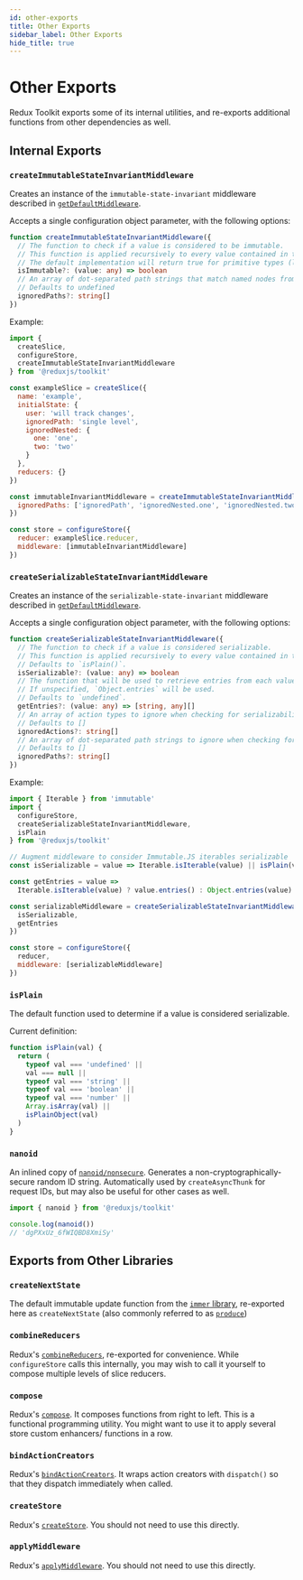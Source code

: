 ```yaml
---
id: other-exports
title: Other Exports
sidebar_label: Other Exports
hide_title: true
---
```


# Other Exports

Redux Toolkit exports some of its internal utilities, and re-exports additional functions from other dependencies as well.

## Internal Exports

### `createImmutableStateInvariantMiddleware`

Creates an instance of the `immutable-state-invariant` middleware described in [`getDefaultMiddleware`](./getDefaultMiddleware.md).

Accepts a single configuration object parameter, with the following options:

```ts
function createImmutableStateInvariantMiddleware({
  // The function to check if a value is considered to be immutable.
  // This function is applied recursively to every value contained in the state.
  // The default implementation will return true for primitive types (like numbers, strings, booleans, null and undefined).
  isImmutable?: (value: any) => boolean
  // An array of dot-separated path strings that match named nodes from the root state to ignore when checking for immutability.
  // Defaults to undefined
  ignoredPaths?: string[]
})
```

Example:

```js
import {
  createSlice,
  configureStore,
  createImmutableStateInvariantMiddleware
} from '@reduxjs/toolkit'

const exampleSlice = createSlice({
  name: 'example',
  initialState: {
    user: 'will track changes',
    ignoredPath: 'single level',
    ignoredNested: {
      one: 'one',
      two: 'two'
    }
  },
  reducers: {}
})

const immutableInvariantMiddleware = createImmutableStateInvariantMiddleware({
  ignoredPaths: ['ignoredPath', 'ignoredNested.one', 'ignoredNested.two']
})

const store = configureStore({
  reducer: exampleSlice.reducer,
  middleware: [immutableInvariantMiddleware]
})
```

### `createSerializableStateInvariantMiddleware`

Creates an instance of the `serializable-state-invariant` middleware described in [`getDefaultMiddleware`](./getDefaultMiddleware.md).

Accepts a single configuration object parameter, with the following options:

```ts
function createSerializableStateInvariantMiddleware({
  // The function to check if a value is considered serializable.
  // This function is applied recursively to every value contained in the state.
  // Defaults to `isPlain()`.
  isSerializable?: (value: any) => boolean
  // The function that will be used to retrieve entries from each value.
  // If unspecified, `Object.entries` will be used.
  // Defaults to `undefined`.
  getEntries?: (value: any) => [string, any][]
  // An array of action types to ignore when checking for serializability.
  // Defaults to []
  ignoredActions?: string[]
  // An array of dot-separated path strings to ignore when checking for serializability.
  // Defaults to []
  ignoredPaths?: string[]
})
```

Example:

```js
import { Iterable } from 'immutable'
import {
  configureStore,
  createSerializableStateInvariantMiddleware,
  isPlain
} from '@reduxjs/toolkit'

// Augment middleware to consider Immutable.JS iterables serializable
const isSerializable = value => Iterable.isIterable(value) || isPlain(value)

const getEntries = value =>
  Iterable.isIterable(value) ? value.entries() : Object.entries(value)

const serializableMiddleware = createSerializableStateInvariantMiddleware({
  isSerializable,
  getEntries
})

const store = configureStore({
  reducer,
  middleware: [serializableMiddleware]
})
```

### `isPlain`

The default function used to determine if a value is considered serializable.

Current definition:

```js
function isPlain(val) {
  return (
    typeof val === 'undefined' ||
    val === null ||
    typeof val === 'string' ||
    typeof val === 'boolean' ||
    typeof val === 'number' ||
    Array.isArray(val) ||
    isPlainObject(val)
  )
}
```

### `nanoid`

An inlined copy of [`nanoid/nonsecure`](https://github.com/ai/nanoid). Generates a non-cryptographically-secure random ID string. Automatically used by `createAsyncThunk` for request IDs, but may also be useful for other cases as well.

```js
import { nanoid } from '@reduxjs/toolkit'

console.log(nanoid())
// 'dgPXxUz_6fWIQBD8XmiSy'
```

## Exports from Other Libraries

### `createNextState`

The default immutable update function from the [`immer` library](https://immerjs.github.io/immer/), re-exported here as `createNextState` (also commonly referred to as [`produce`](https://immerjs.github.io/immer/docs/produce))

### `combineReducers`

Redux's [`combineReducers`](https://redux.js.org/api/combinereducers), re-exported for convenience. While `configureStore` calls this internally, you may wish to call it yourself to compose multiple levels of slice reducers.

### `compose`

Redux's [`compose`](https://redux.js.org/api/compose). It composes functions from right to left.
This is a functional programming utility. You might want to use it to apply several store custom enhancers/ functions in a row.

### `bindActionCreators`

Redux's [`bindActionCreators`](https://redux.js.org/api/bindactioncreators). It wraps action creators with `dispatch()` so that they dispatch immediately when called.

### `createStore`

Redux's [`createStore`](https://redux.js.org/api/createstore). You should not need to use this directly.

### `applyMiddleware`

Redux's [`applyMiddleware`](https://redux.js.org/api/applymiddleware). You should not need to use this directly.
